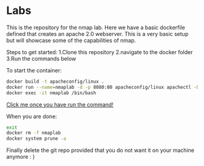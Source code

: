 # Labs

This is the repository for the nmap lab. Here we have a basic dockerfile defined that creates an apache 2.0 webserver. This is a very basic setup but will showcase some of the capabilities of nmap. 

Steps to get started:
1.Clone this repository
2.navigate to the docker folder
3.Run the commands below

To start the container:

```bash
docker build -t apacheconfig/linux .
docker run --name=nmaplab -d -p 8080:80 apacheconfig/linux apachectl -D FOREGROUND
docker exec -it nmaplab /bin/bash
```

[Click me once you have run the command!](http://127.0.0.1:8080)


When you are done:

```bash
exit
docker rm -f nmaplab
docker system prune -a
```
Finally delete the git repo provided that you do not want it on your machine anymore : )
